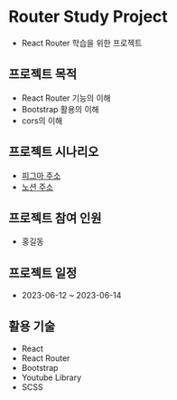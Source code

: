 # Router Study Project

- React Router 학습을 위한 프로젝트

## 프로젝트 목적

- React Router 기능의 이해
- Bootstrap 활용의 이해
- cors의 이해 

## 프로젝트 시나리오

- [피그마 주소](http://)
- [노션 주소](http://)

## 프로젝트 참여 인원

- 홍길동

## 프로젝트 일정

- 2023-06-12 ~ 2023-06-14

## 활용 기술

- React
- React Router
- Bootstrap
- Youtube Library
- SCSS